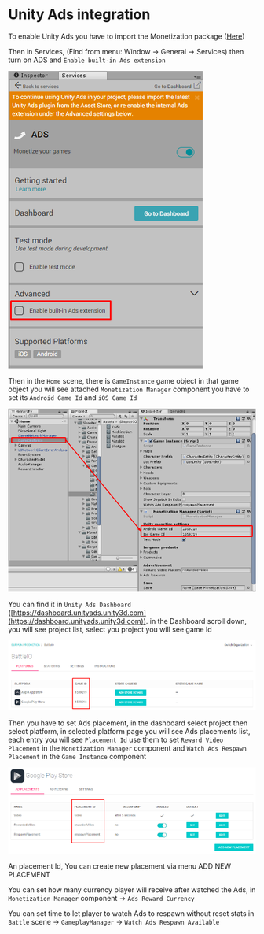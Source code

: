 # Unity Ads integration

To enable Unity Ads you have to import the Monetization package ([Here](https://assetstore.unity.com/packages/add-ons/services/unity-monetization-3-3-0-66123)) 

Then in Services, (Find from menu: Window -> General -> Services) then turn on ADS and `Enable built-in Ads extension`

![](../images/ads-01.png)

Then in the `Home` scene, there is `GameInstance` game object in that game object you will see attached `Monetization Manager` component you have to set its `Android Game Id` and `iOS Game Id` 

![](../images/ads-02.png)

You can find it in `Unity Ads Dashboard` ([https://dashboard.unityads.unity3d.com](https://dashboard.unityads.unity3d.com)). in the Dashboard scroll down, you will see project list, select you project you will see game Id

![](../images/ads-03.png)

Then you have to set Ads placement, in the dashboard select project then select platform, in selected platform page you will see Ads placements list, each entry you will see `Placement Id` use them to set `Reward Video Placement` in the `Monetization Manager` component and `Watch Ads Respawn Placement` in the `Game Instance` component

![](../images/ads-04.png)

An placement Id, You can create new placement via menu ADD NEW PLACEMENT

You can set how many currency player will receive after watched the Ads, in `Monetization Manager` component -> `Ads Reward Currency`

You can set time to let player to watch Ads to respawn without reset stats in `Battle` scene -> `GameplayManager` \-> `Watch Ads Respawn Available`